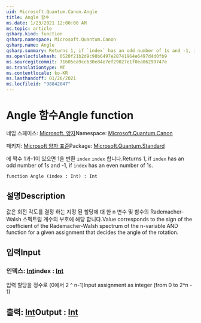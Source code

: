 ```yaml
---
uid: Microsoft.Quantum.Canon.Angle
title: Angle 함수
ms.date: 1/23/2021 12:00:00 AM
ms.topic: article
qsharp.kind: function
qsharp.namespace: Microsoft.Quantum.Canon
qsharp.name: Angle
qsharp.summary: Returns 1, if `index` has an odd number of 1s and -1, if `index` has an even number of 1s.
ms.openlocfilehash: 0528f21b2d9c98b6497e28741964e6497d4d0fb9
ms.sourcegitcommit: 71605ea9cc630e84e7ef29027e1f0ea06299747e
ms.translationtype: MT
ms.contentlocale: ko-KR
ms.lasthandoff: 01/26/2021
ms.locfileid: "98842047"
---
```

# <a name="angle-function"></a><span data-ttu-id="ef7e5-102">Angle 함수</span><span class="sxs-lookup"><span data-stu-id="ef7e5-102">Angle function</span></span>

<span data-ttu-id="ef7e5-103">네임 스페이스: [Microsoft. 양자](xref:Microsoft.Quantum.Canon)</span><span class="sxs-lookup"><span data-stu-id="ef7e5-103">Namespace: [Microsoft.Quantum.Canon](xref:Microsoft.Quantum.Canon)</span></span>

<span data-ttu-id="ef7e5-104">패키지: [Microsoft 양자 표준](https://nuget.org/packages/Microsoft.Quantum.Standard)</span><span class="sxs-lookup"><span data-stu-id="ef7e5-104">Package: [Microsoft.Quantum.Standard](https://nuget.org/packages/Microsoft.Quantum.Standard)</span></span>


<span data-ttu-id="ef7e5-105">에 짝수 1과-1이 있으면 1을 반환 `index` `index` 합니다.</span><span class="sxs-lookup"><span data-stu-id="ef7e5-105">Returns 1, if `index` has an odd number of 1s and -1, if `index` has an even number of 1s.</span></span>

```qsharp
function Angle (index : Int) : Int
```


## <a name="description"></a><span data-ttu-id="ef7e5-106">설명</span><span class="sxs-lookup"><span data-stu-id="ef7e5-106">Description</span></span>

<span data-ttu-id="ef7e5-107">값은 회전 각도를 결정 하는 지정 된 할당에 대 한 n 변수 및 함수의 Rademacher-Walsh 스펙트럼 계수의 부호에 해당 합니다.</span><span class="sxs-lookup"><span data-stu-id="ef7e5-107">Value corresponds to the sign of the coefficient of the Rademacher-Walsh spectrum of the n-variable AND function for a given assignment that decides the angle of the rotation.</span></span>

## <a name="input"></a><span data-ttu-id="ef7e5-108">입력</span><span class="sxs-lookup"><span data-stu-id="ef7e5-108">Input</span></span>

### <a name="index--int"></a><span data-ttu-id="ef7e5-109">인덱스: [Int](xref:microsoft.quantum.lang-ref.int)</span><span class="sxs-lookup"><span data-stu-id="ef7e5-109">index : [Int](xref:microsoft.quantum.lang-ref.int)</span></span>

<span data-ttu-id="ef7e5-110">입력 할당을 정수로 (0에서 2 ^ n-1)</span><span class="sxs-lookup"><span data-stu-id="ef7e5-110">Input assignment as integer (from 0 to 2^n - 1)</span></span>



## <a name="output--int"></a><span data-ttu-id="ef7e5-111">출력: [Int](xref:microsoft.quantum.lang-ref.int)</span><span class="sxs-lookup"><span data-stu-id="ef7e5-111">Output : [Int](xref:microsoft.quantum.lang-ref.int)</span></span>

